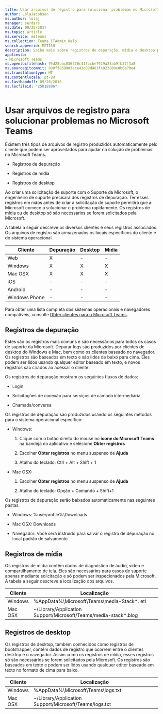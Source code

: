 ```yaml
---
title: Usar arquivos de registro para solucionar problemas no Microsoft Teams
author: LolaJacobsen
ms.author: lolaj
manager: serdars
ms.date: 09/25/2017
ms.topic: article
ms.service: msteams
ms.collection: Teams_ITAdmin_Help
search.appverid: MET150
description: Saiba mais sobre registros de depuração, mídia e desktop produzidos pelo Microsoft Teams, onde podem ser encontrados e como eles podem ajudar na resolução de problemas.
appliesto:
- Microsoft Teams
ms.openlocfilehash: 95d28bac036476c417ccbe7929a23ab9fb37f3a8
ms.sourcegitcommit: 090ff859083ace43c08d483f4023009e8b6e79e4
ms.translationtype: MT
ms.contentlocale: pt-BR
ms.lasthandoff: 09/26/2018
ms.locfileid: "25018896"
---
```

<a name="use-log-files-in-troubleshooting-microsoft-teams"></a>Usar arquivos de registro para solucionar problemas no Microsoft Teams
=================================================

Existem três tipos de arquivos de registro produzidos automaticamente pelo cliente que podem ser aproveitados para ajudar na solução de problemas no Microsoft Teams.

-   Registros de depuração

-   Registros de mídia

-   Registros de desktop

Ao criar uma solicitação de suporte com o Suporte da Microsoft, o engenheiro de suporte precisará dos registros de depuração. Ter esses registros em mãos antes de criar a solicitação de suporte permitirá que a Microsoft comece a solucionar o problema rapidamente. Os registros de mídia ou de desktop só são necessários se forem solicitados pela Microsoft.

A tabela a seguir descreve os diversos clientes e seus registros associados. Os arquivos de registro são armazenados os locais específicos do cliente e do sistema operacional.


|Cliente |Depuração|Desktop|Mídia|
|---------|---------|---------|---------|
|Web    |X         |-         |-         |
|Windows     |X         |X         |X         |
|Mac OSX     |X         |X         |X         |
|iOS     |-         |-         |-         |
|Android     |-         |-         |-         |
|Windows Phone     |-         |-         |-         |

Para obter uma lista completa dos sistemas operacionais e navegadores compatíveis, consulte [Obter clientes para o Microsoft Teams](get-clients.md).

<a name="debug-logs"></a>Registros de depuração
---------------------------

Estes são os registros mais comuns e são necessários para todos os casos de suporte da Microsoft. Depurar logs são produzidos por clientes de desktop do Windows e Mac, bem como os clientes baseado no navegador. Os registros são baseados em texto e são lidos de baixo para cima. Eles podem ser lidos usando qualquer editor baseado em texto, e novos registros são criados ao acessar o cliente.

Os registros de depuração mostram os seguintes fluxos de dados:

-   Login

-   Solicitações de conexão para serviços de camada intermediária

-   Chamada/conversa

Os registros de depuração são produzidos usando os seguintes métodos para o sistema operacional específico:

-   Windows:

    1.  Clique com o botão direito do mouse no **ícone do Microsoft Teams** na bandeja do aplicativo e selecione **Obter registros**

    2.  Escolher **Obter registros** no menu suspenso de **Ajuda**

    3.  Atalho do teclado: Ctrl + Alt + Shift + 1

-   Mac OSX:

    1.  Escolher **Obter registros** no menu suspenso de **Ajuda**

    2.  Atalho do teclado: Opção + Comando + Shift+1

Os registros de depuração serão baixados automaticamente nas seguintes pastas.

-   Windows: %userprofile%\\Downloads

-   Mac OSX: Downloads

-   Navegador: Você será instruído para salvar o registro de depuração no local padrão de salvamento

<a name="media-logs"></a>Registros de mídia
---------------------------

Os registros de mídia contêm dados de diagnóstico de áudio, vídeo e compartilhamento de tela. Eles são necessários para casos de suporte apenas mediante solicitação e só podem ser inspecionados pela Microsoft. A tabela a seguir descreve a localização dos arquivos.


|Cliente |Localização |
|---------|---------|
|Windows     |%AppData%\Microsoft\Teams\media-Stack\*. etl         |
|Mac OSX     |~/Library/Application Support/Microsoft/Teams/media-stack\*.blog         |


<a name="desktop-logs"></a>Registros de desktop
---------------------

Os registros de desktop, também conhecidos como registros de bootstrapper, contém dados de registro que ocorrem entre o clientes desktop e o navegador. Assim como os registros de mídia, esses registros só são necessários se forem solicitados pela Microsoft. Os registros são baseados em texto e podem ser lidos usando qualquer editor baseado em texto no formato de cima para baixo.

|Cliente |Localização |
|---------|---------|
|Windows     |%AppData%\Microsoft\Teams\logs.txt         |
|Mac OSX     |~/Library/Application Support/Microsoft/Teams/logs.txt         |
